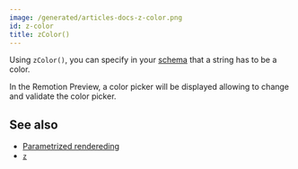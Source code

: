 ```yaml
---
image: /generated/articles-docs-z-color.png
id: z-color
title: zColor()
---
```


Using `zColor()`, you can specify in your [schema](/docs/parametrized-rendered) that a string has to be a color.

In the Remotion Preview, a color picker will be displayed allowing to change and validate the color picker.

## See also

- [Parametrized rendereding](/docs/parametrized-rendered)
- [`z`](/docs/z)
